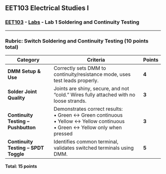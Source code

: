 ﻿---
layout: default
---

## EET103 Electrical Studies I

### [EET103](../../) - [Labs](../) - Lab 1 Soldering and Continuity Testing

---

### **Rubric: Switch Soldering and Continuity Testing** (10 points total)

| Category                             | Criteria                                                                                                                          | Points |
| ------------------------------------ | --------------------------------------------------------------------------------------------------------------------------------- | ------ |
| **DMM Setup & Use**                  | Correctly sets DMM to continuity/resistance mode, uses test leads properly.                                                       | **4**  |
| **Solder Joint Quality**             | Joints are shiny, secure, and not “cold.” Wires fully attached with no loose strands.                                             | **3**  |
| **Continuity Testing – Pushbutton**  | Demonstrates correct results:<br>• Green ↔ Green continuous<br>• Yellow ↔ Yellow continuous<br>• Green ↔ Yellow only when pressed | **3**  |
| **Continuity Testing – SPDT Toggle** | Identifies common terminal, validates switched terminals using DMM.                                                               | **5**  |

**Total: 15 points**

